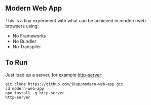 ## Modern Web App

This is a tiny experiment with what can be achieved in modern web browsers using:

+ No Frameworks
+ No Bundler
+ No Transpiler

## To Run

Just load up a server, for example [http-server](https://www.npmjs.com/package/http-server):

```
git clone https://github.com/jkup/modern-web-app.git
cd modern-web-app
npm install -g http-server
http-server
```